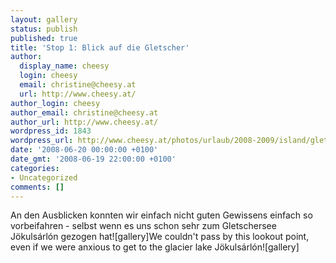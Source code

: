 ```yaml
---
layout: gallery
status: publish
published: true
title: 'Stop 1: Blick auf die Gletscher'
author:
  display_name: cheesy
  login: cheesy
  email: christine@cheesy.at
  url: http://www.cheesy.at/
author_login: cheesy
author_email: christine@cheesy.at
author_url: http://www.cheesy.at/
wordpress_id: 1843
wordpress_url: http://www.cheesy.at/photos/urlaub/2008-2009/island/gletscher/stop-1-blick-auf-die-gletscher/
date: '2008-06-20 00:00:00 +0100'
date_gmt: '2008-06-19 22:00:00 +0100'
categories:
- Uncategorized
comments: []
---
```

<!--:de-->An den Ausblicken konnten wir einfach nicht guten Gewissens einfach so vorbeifahren - selbst wenn es uns schon sehr zum Gletschersee Jökulsárlón gezogen hat![gallery]<!--:--><!--:en-->We couldn't pass by this lookout point, even if we were anxious to get to the glacier lake Jökulsárlón![gallery]<!--:-->
